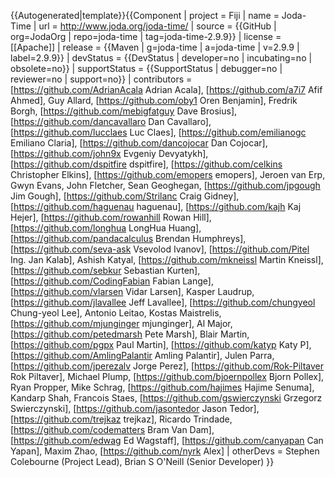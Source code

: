 <noinclude>{{Autogenerated|template}}</noinclude>{{Component
| project = Fiji
| name = Joda-Time
| url = http://www.joda.org/joda-time/
| source = {{GitHub | org=JodaOrg | repo=joda-time | tag=joda-time-2.9.9}}
| license = [[Apache]]
| release = {{Maven | g=joda-time | a=joda-time | v=2.9.9 | label=2.9.9}}
| devStatus = {{DevStatus | developer=no | incubating=no | obsolete=no}}
| supportStatus = {{SupportStatus | debugger=no | reviewer=no | support=no}}
| contributors = [https://github.com/AdrianAcala Adrian Acala], [https://github.com/a7i7 Afif Ahmed], Guy Allard, [https://github.com/oby1 Oren Benjamin], Fredrik Borgh, [https://github.com/mebigfatguy Dave Brosius], [https://github.com/dancavallaro Dan Cavallaro], [https://github.com/lucclaes Luc Claes], [https://github.com/emilianogc Emiliano Claria], [https://github.com/dancojocar Dan Cojocar], [https://github.com/john9x Evgeniy Devyatykh], [https://github.com/dspitfire dspitfire], [https://github.com/celkins Christopher Elkins], [https://github.com/emopers emopers], Jeroen van Erp, Gwyn Evans, John Fletcher, Sean Geoghegan, [https://github.com/jpgough Jim Gough], [https://github.com/Strilanc Craig Gidney], [https://github.com/haguenau haguenau], [https://github.com/kajh Kaj Hejer], [https://github.com/rowanhill Rowan Hill], [https://github.com/longhua LongHua Huang], [https://github.com/pandacalculus Brendan Humphreys], [https://github.com/seva-ask Vsevolod Ivanov], [https://github.com/Pitel Ing. Jan Kalab], Ashish Katyal, [https://github.com/mkneissl Martin Kneissl], [https://github.com/sebkur Sebastian Kurten], [https://github.com/CodingFabian Fabian Lange], [https://github.com/vlarsen Vidar Larsen], Kasper Laudrup, [https://github.com/jlavallee Jeff Lavallee], [https://github.com/chungyeol Chung-yeol Lee], Antonio Leitao, Kostas Maistrelis, [https://github.com/mjunginger mjunginger], Al Major, [https://github.com/petedmarsh Pete Marsh], Blair Martin, [https://github.com/pgpx Paul Martin], [https://github.com/katyp Katy P], [https://github.com/AmlingPalantir Amling Palantir], Julen Parra, [https://github.com/jperezalv Jorge Perez], [https://github.com/Rok-Piltaver Rok Piltaver], Michael Plump, [https://github.com/bjoernpollex Bjorn Pollex], Ryan Propper, Mike Schrag, [https://github.com/hajimes Hajime Senuma], Kandarp Shah, Francois Staes, [https://github.com/gswierczynski Grzegorz Swierczynski], [https://github.com/jasontedor Jason Tedor], [https://github.com/trejkaz trejkaz], Ricardo Trindade, [https://github.com/codematters Bram Van Dam], [https://github.com/edwag Ed Wagstaff], [https://github.com/canyapan Can Yapan], Maxim Zhao, [https://github.com/nyrk Alex]
| otherDevs = Stephen Colebourne (Project Lead), Brian S O'Neill (Senior Developer)
}}
